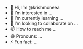 - 👋 Hi, I’m @krishmoneea
- 👀 I’m interested in ...
- 🌱 I’m currently learning ...
- 💞️ I’m looking to collaborate on ...
- 📫 How to reach me ...
- 😄 Pronouns: ...
- ⚡ Fun fact: ...

<!---
krishmoneea/krishmoneea is a ✨ special ✨ repository because its `README.md` (this file) appears on your GitHub profile.
You can click the Preview link to take a look at your changes.
--->
